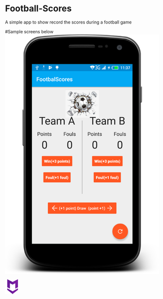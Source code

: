 # Football-Scores
A simple app to show record the scores during a football game

#Sample screens below
![alt text](https://github.com/petrok1/Football-Scores/blob/master/device-2018-06-15-113723.png "MAin screen")

![alt text](https://github.com/adam-p/markdown-here/raw/master/src/common/images/icon48.png "Logo Title Text 1")

